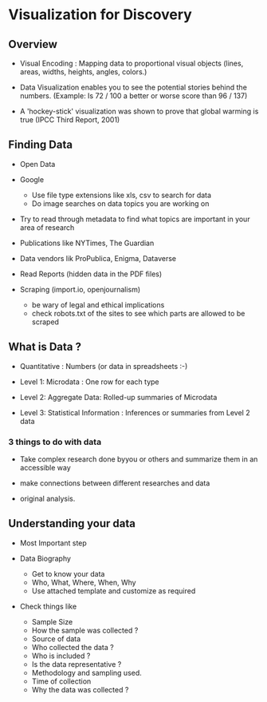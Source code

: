 # Visualization for Discovery

## Overview

- Visual Encoding : Mapping data to proportional visual objects (lines, areas, widths, heights, angles, colors.)

- Data Visualization enables you to see the potential stories behind the numbers. (Example: Is 72 / 100 a better or worse score than 96 / 137)

- A 'hockey-stick' visualization was shown to prove that global warming is true (IPCC Third Report, 2001)

## Finding Data

- Open Data

- Google
    - Use file type extensions like xls, csv to search for data
    - Do image searches on data topics you are working on

- Try to read through metadata to find what topics are important in your area of research

- Publications like NYTimes, The Guardian

- Data vendors lik ProPublica, Enigma, Dataverse

- Read Reports (hidden data in the PDF files)

- Scraping (import.io, openjournalism)
    - be wary of legal and ethical implications
    - check robots.txt of the sites to see which parts are allowed to be scraped

## What is Data ?

- Quantitative : Numbers (or data in spreadsheets :-)

- Level 1: Microdata : One row for each type 

- Level 2: Aggregate Data: Rolled-up summaries of Microdata

- Level 3: Statistical Information : Inferences or summaries from Level 2 data

### 3 things to do with data

- Take complex research done byyou or  others and summarize them in an accessible way

- make connections between different researches and data

- original analysis.

## Understanding your data

- Most Important step

- Data Biography
    - Get to know your data
    - Who, What, Where, When, Why
    - Use attached template and customize as required

- Check things like
    - Sample Size
    - How the sample was collected ?
    - Source of data
    - Who collected the data ?
    - Who is included ?
    - Is the data representative ?
    - Methodology and sampling used.
    - Time of collection 
    - Why the data was collected ?


